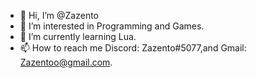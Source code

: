 - 👋 Hi, I’m @Zazento
- 👀 I’m interested in Programming and Games.
- 🌱 I’m currently learning Lua.
- 📫 How to reach me Discord: Zazento#5077,and Gmail: Zazentoo@gmail.com.

<!---
Zazento/Zazento is a ✨ special ✨ repository because its `README.md` (this file) appears on your GitHub profile.
You can click the Preview link to take a look at your changes.
--->

